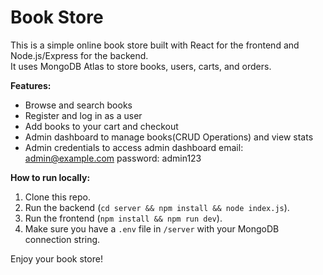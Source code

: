 # Book Store

This is a simple online book store built with React for the frontend and Node.js/Express for the backend.  
It uses MongoDB Atlas to store books, users, carts, and orders.

**Features:**
- Browse and search books
- Register and log in as a user
- Add books to your cart and checkout
- Admin dashboard to manage books(CRUD Operations) and view stats
- Admin credentials to access admin dashboard 
  email: admin@example.com
  password: admin123

**How to run locally:**
1. Clone this repo.
2. Run the backend (`cd server && npm install && node index.js`).
3. Run the frontend (`npm install && npm run dev`).
4. Make sure you have a `.env` file in `/server` with your MongoDB connection string.

Enjoy your book store!
